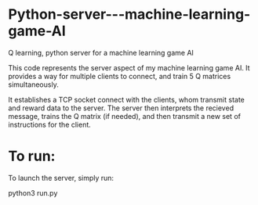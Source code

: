 # Python-server---machine-learning-game-AI
Q learning, python server for a machine learning game AI

This code represents the server aspect of my machine learning game AI. It provides
a way for multiple clients to connect, and train 5 Q matrices simultaneously. 

It establishes a TCP socket connect with the clients, whom transmit state and reward data to the server.
The server then interprets the recieved message, trains the Q matrix (if needed), and then
transmit a new set of instructions for the client.

# To run:

To launch the server, simply run:

python3 run.py
